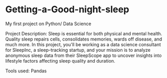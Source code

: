 # Getting-a-Good-night-sleep
My first project on Python/ Data Science

Project Description:
Sleep is essential for both physical and mental health. Quality sleep repairs cells, consolidates memories, wards off disease, and much more. In this project, you'll be working as a data science consultant for SleepInc, a sleep-tracking startup, and your mission is to analyze anonymous sleep data from their SleepScope app to uncover insights into lifestyle factors affecting sleep quality and duration.

Tools used: Pandas
